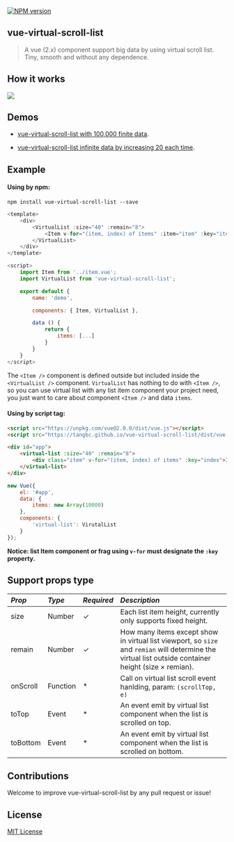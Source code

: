 <a href="https://npmjs.com/package/vue-virtual-scroll-list">
	<img src="https://img.shields.io/npm/v/vue-virtual-scroll-list.svg?style=flat" alt="NPM version"/>
</a>

## vue-virtual-scroll-list

> A vue (2.x) component support big data by using virtual scroll list. Tiny, smooth and without any dependence.


## How it works

<img src="https://tangbc.github.io/github-images/virtual-scroll-list-2.gif">


## Demos

* [vue-virtual-scroll-list with 100,000 finite data](https://tangbc.github.io/vue-virtual-scroll-list/demo/finite/).

* [vue-virtual-scroll-list infinite data by increasing 20 each time](https://tangbc.github.io/vue-virtual-scroll-list/demo/infinite/).


## Example

#### Using by npm:

```
npm install vue-virtual-scroll-list --save
```

```javascript
<template>
	<div>
		<VirtualList :size="40" :remain="8">
			<Item v-for="(item, index) of items" :item="item" :key="item.id" />
		</VirtualList>
	</div>
</template>

<script>
	import Item from '../item.vue';
	import VirtualList from 'vue-virtual-scroll-list';

	export default {
		name: 'demo',

		components: { Item, VirtualList },

		data () {
			return {
				items: [...]
			}
		}
	}
</script>
```

The `<Item />` component is defined outside but included inside the `<VirtualList />` component. `VirtualList` has nothing to do with `<Item />`, so you can use virtual list with any list item component your project need, you just want to care about component `<Item />` and data `items`.

#### Using by script tag:

```html
<script src="https://unpkg.com/vue@2.0.0/dist/vue.js"></script>
<script src="https://tangbc.github.io/vue-virtual-scroll-list/dist/vue-virtual-scroll-list.js"></script>

<div id="app">
	<virtual-list :size="40" :remain="8">
		<div class="item" v-for="(item, index) of items" :key="index">Item: # {{ index }}</div>
	</virtual-list>
</div>
```

```javascript
new Vue({
	el: '#app',
	data: {
		items: new Array(10000)
	},
	components: {
		'virtual-list': VirutalList
	}
});
```

**Notice: list Item component or frag using `v-for` must designate the `:key` property.**


## Support props type

*Prop* | *Type* | *Required* | *Description* |
:--- | :--- | :--- | :--- |
| size | Number | ✓ | Each list item height, currently only supports fixed height. |
| remain | Number | ✓ | How many items except show in virtual list viewport, so `size` and `remian` will determine the virtual list outside container height (size × remian). |
| onScroll | Function | * | Call on virtual list scroll event hanlding, param: `(scrollTop, e)`  |
| toTop | Event | * | An event emit by virtual list component when the list is scrolled on top. |
| toBottom | Event | * | An event emit by virtual list component when the list is scrolled on bottom. |


## Contributions

Welcome to improve vue-virtual-scroll-list by any pull request or issue!


## License

[MIT License](https://github.com/tangbc/vue-virtual-scroll-list/blob/master/LICENSE)
